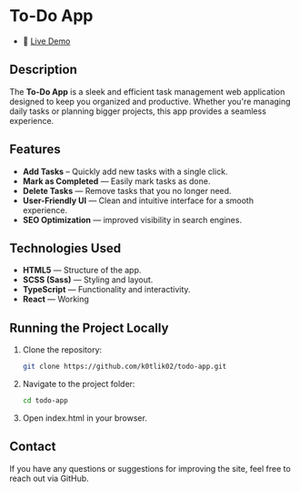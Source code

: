 # To-Do App

- 🚀 [Live Demo](https://k0tlik02.github.io/todo-app/)

## Description
The **To-Do App** is a sleek and efficient task management web application designed to keep you organized and productive. Whether you're managing daily tasks or planning bigger projects, this app provides a seamless experience.

## Features
- **Add Tasks** – Quickly add new tasks with a single click.
- **Mark as Completed** — Easily mark tasks as done.
- **Delete Tasks** — Remove tasks that you no longer need.
- **User-Friendly UI** — Clean and intuitive interface for a smooth experience.
- **SEO Optimization** — improved visibility in search engines.

## Technologies Used
- **HTML5** — Structure of the app.
- **SCSS (Sass)** — Styling and layout.
- **TypeScript** — Functionality and interactivity.
- **React** — Working

## Running the Project Locally
1. Clone the repository:
   ```sh
   git clone https://github.com/k0tlik02/todo-app.git
2. Navigate to the project folder:
   ```sh
   cd todo-app
3. Open index.html in your browser.
## Contact
If you have any questions or suggestions for improving the site, feel free to reach out via GitHub.
